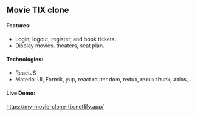 ## Movie TIX clone
#### Features: 
- Login, logout, register, and book tickets.
- Display movies, theaters, seat plan.
#### Technologies:
- ReactJS
- Material UI, Formik, yup, react router dom, redux, redux thunk, axios,..
#### Live Demo:
https://my-movie-clone-tix.netlify.app/